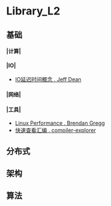 # Library_L2
## 基础       
#### |计算|     

#### |IO|  
- [IO延迟时间概念 . Jeff Dean](https://github.com/colin-scott/interactive_latencies)

#### |网络|   

#### |工具|
- [Linux Performance . Brendan Gregg](https://brendangregg.com/linuxperf.html)     
- [快速查看汇编 . compiler-explorer](https://gcc.godbolt.org/)   

## 分布式   

## 架构     

## 算法    

